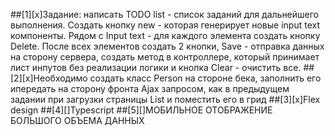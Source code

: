 ##[1][x]Задание: написать TODO list - список заданий для дальнейшего выполнения. Создать кнопку new - которая генерирует новые input text компоненты. Рядом с Input text - для каждого элемента создать кнопку Delete. После всех элементов создать 2 кнопки, Save - отправка данных на сторону сервера, создать метод в контроллере, который принимает лист инпутов без реализации логики и кнопка Clear - очистить все.
##[2][x]Необходимо создать класс Person на стороне бека, заполнить его ипередать на сторону фронта Ajax запросом, как в предыдущем задании при загрузки страницы List<Person> и поместить его в грид
##[3][x]Flex design
##[4][]Typescript
##[5][]МОБИЛЬНОЕ ОТОБРАЖЕНИЕ БОЛЬШОГО ОБЪЕМА ДАННЫХ

